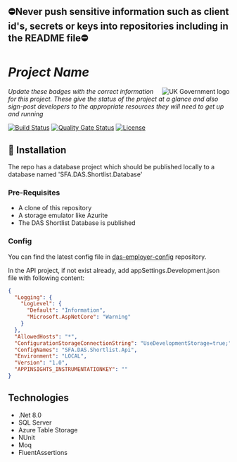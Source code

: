 ## ⛔Never push sensitive information such as client id's, secrets or keys into repositories including in the README file⛔

# _Project Name_

<img src="https://avatars.githubusercontent.com/u/9841374?s=200&v=4" align="right" alt="UK Government logo">

_Update these badges with the correct information for this project. These give the status of the project at a glance and also sign-post developers to the appropriate resources they will need to get up and running_

[![Build Status](https://sfa-gov-uk.visualstudio.com/Digital%20Apprenticeship%20Service/_apis/build/status%2Fdas-shortlist-api?repoName=SkillsFundingAgency%2Fdas-shortlist-api&branchName=main)](https://sfa-gov-uk.visualstudio.com/Digital%20Apprenticeship%20Service/_build/latest?definitionId=2956&repoName=SkillsFundingAgency%2Fdas-shortlist-api&branchName=main)
[![Quality Gate Status](https://sonarcloud.io/api/project_badges/measure?project=SkillsFundingAgency_das-shortlist-api&metric=alert_status)](https://sonarcloud.io/summary/new_code?id=SkillsFundingAgency_das-shortlist-api)
[![License](https://img.shields.io/badge/license-MIT-lightgrey.svg?longCache=true&style=flat-square)](https://en.wikipedia.org/wiki/MIT_License)

## 🚀 Installation

The repo has a database project which should be published locally to a database named 'SFA.DAS.Shortlist.Database'

### Pre-Requisites
* A clone of this repository
* A storage emulator like Azurite
* The DAS Shortlist Database is published
  
### Config

You can find the latest config file in [das-employer-config](https://github.com/SkillsFundingAgency/das-employer-config/blob/master/das-shortlist-api/SFA.DAS.Shortlist.Api.json) repository.

In the API project, if not exist already, add appSettings.Development.json file with following content:
```json
{
  "Logging": {
    "LogLevel": {
      "Default": "Information",
      "Microsoft.AspNetCore": "Warning"
    }
  },
  "AllowedHosts": "*",
  "ConfigurationStorageConnectionString": "UseDevelopmentStorage=true;",
  "ConfigNames": "SFA.DAS.Shortlist.Api",
  "Environment": "LOCAL",
  "Version": "1.0",
  "APPINSIGHTS_INSTRUMENTATIONKEY": ""
} 
```

## Technologies
* .Net 8.0
* SQL Server
* Azure Table Storage
* NUnit
* Moq
* FluentAssertions